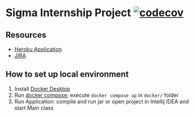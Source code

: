 # Sigma Internship Project [![codecov](https://codecov.io/gh/eduard-romanyuk/sigma-internship-project/branch/main/graph/badge.svg?token=GUJLPWvcLJ)](https://codecov.io/gh/eduard-romanyuk/sigma-internship-project)

## Resources
- [Heroku Application](https://sigma-internship-project.herokuapp.com/)
- [JIRA](https://sigma-internship-project.atlassian.net/jira/software/c/projects/SIP/boards/1)

## How to set up local environment
1) Install [Docker Desktop](https://www.docker.com/products/docker-desktop/)
2) Run [docker compose](https://docs.docker.com/engine/reference/commandline/compose_up/);
   execute `docker compose up` in `docker/` folder
3) Run Application: compile and run jar or open project in Intellij IDEA and start Main class
